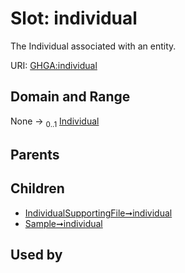 
# Slot: individual


The Individual associated with an entity.

URI: [GHGA:individual](https://w3id.org/GHGA/individual)


## Domain and Range

None &#8594;  <sub>0..1</sub> [Individual](Individual.md)

## Parents


## Children

 *  [IndividualSupportingFile➞individual](IndividualSupportingFile_individual.md)
 *  [Sample➞individual](Sample_individual.md)

## Used by

